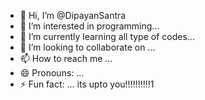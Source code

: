 - 👋 Hi, I’m @DipayanSantra
- 👀 I’m interested in programming...
- 🌱 I’m currently learning all type of codes...
- 💞️ I’m looking to collaborate on ...
- 📫 How to reach me ...
- 😄 Pronouns: ...
- ⚡ Fun fact: ... its upto you!!!!!!!!!!1

<!---
DipayanSantra/DipayanSantra is a ✨ special ✨ repository because its `README.md` (this file) appears on your GitHub profile.
You can click the Preview link to take a look at your changes.
--->
